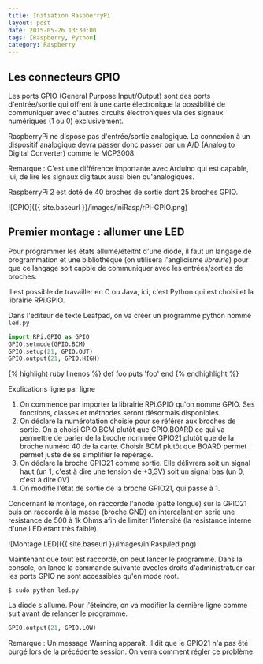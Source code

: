 ```yaml
---
title: Initiation RaspberryPi
layout: post
date: 2015-05-26 13:30:00
tags: [Raspberry, Python]
category: Raspberry
---
```


## Les connecteurs GPIO

Les ports GPIO (General Purpose Input/Output) sont des ports d'entrée/sortie
qui offrent à une carte électronique la possibilité de communiquer avec
d'autres circuits électroniques via des signaux numériques (1 ou 0)
exclusivement.

RaspberryPi ne dispose pas d'entrée/sortie analogique. La connexion à un
dispositif analogique devra passer donc passer par un A/D (Analog to Digital
Converter) comme le MCP3008.

Remarque : C'est une différence importante avec Arduino qui est capable, lui,
de lire les signaux digitaux aussi bien qu'analogiques.

RaspberryPi 2 est doté de 40 broches de sortie dont 25 broches GPIO.

![GPIO]({{ site.baseurl }}/images/iniRasp/rPi-GPIO.png)

## Premier montage : allumer une LED

Pour programmer les états allumé/éteitnt d'une diode, il faut un langage
de programmation et une bibliothèque (on utilisera l'anglicisme *librairie*)
pour que ce langage soit capble de communiquer
avec les entrées/sorties de broches.

Il est possible de travailler en C ou Java, ici, c'est Python qui est choisi et
la librairie RPi.GPIO.

Dans l'editeur de texte Leafpad, on va créer un programme python nommé `led.py`

``` python linenos:true
import RPi.GPIO as GPIO
GPIO.setmode(GPIO.BCM)
GPIO.setup(21, GPIO.OUT)
GPIO.output(21, GPIO.HIGH)
```

{% highlight ruby linenos %}
def foo
  puts 'foo'
end
{% endhighlight %}

Explications ligne par ligne

1. On commence par importer la librairie RPi.GPIO qu'on nomme GPIO. 
   Ses fonctions, classes et méthodes seront désormais disponibles.
2. On déclare la numérotation choisie pour se référer aux broches
   de sortie. On a choisi GPIO.BCM plutôt que GPIO.BOARD ce qui va permettre
   de parler de la broche nommée GPIO21 plutôt que de la broche numéro 40
   de la carte. Choisir BCM plutôt que BOARD permet permet juste de se
   simplifier le repérage.
3. On déclare la broche GPIO21 comme sortie. Elle délivrera soit un
   signal haut (un 1, c'est à dire une tension de +3,3V) soit un signal
   bas (un 0, c'est à dire 0V)
4. On modifie l'état de sortie de la broche GPIO21, qui passe à 1.

Concernant le montage, on raccorde l'anode (patte longue) sur la GPIO21 puis
on raccorde à la masse (broche GND) en intercalant en serie une resistance de
500 à 1k Ohms afin de limiter l'intensité (la résistance interne d'une LED étant
très faible).

![Montage LED]({{ site.baseurl }}/images/iniRasp/led.png)

Maintenant que tout est raccordé, on peut lancer le programme. Dans la console,
on lance la commande suivante avecles droits d'administratuer car les ports
GPIO ne sont accessibles qu'en mode root.

```
$ sudo python led.py
```

La diode s'allume. Pour l'éteindre, on va modifier la dernière ligne comme suit
avant de relancer le programme.

```python
GPIO.output(21, GPIO.LOW)
```

Remarque : Un message Warning apparaît. Il dit que le GPIO21 n'a pas été purgé
lors de la précédente session. On verra comment régler ce problème.




